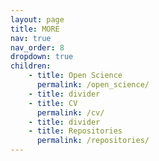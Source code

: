 ```yaml
---
layout: page
title: MORE
nav: true
nav_order: 8
dropdown: true
children:
    - title: Open Science
      permalink: /open_science/
    - title: divider
    - title: CV
      permalink: /cv/
    - title: divider
    - title: Repositories
      permalink: /repositories/   
---
```

